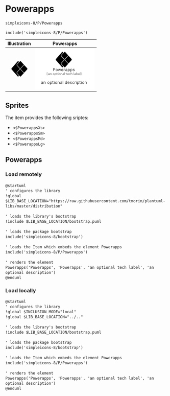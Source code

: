 # Powerapps


```text
simpleicons-8/P/Powerapps
```

```text
include('simpleicons-8/P/Powerapps')
```



| Illustration | Powerapps |
| :---: | :---: |
| ![illustration for Illustration](../../simpleicons-8/P/Powerapps.png) | ![illustration for Powerapps](../../simpleicons-8/P/Powerapps.Local.png) |



## Sprites
The item provides the following sriptes:

- `<$PowerappsXs>`
- `<$PowerappsSm>`
- `<$PowerappsMd>`
- `<$PowerappsLg>`





## Powerapps

### Load remotely
```plantuml
@startuml
' configures the library
!global $LIB_BASE_LOCATION="https://raw.githubusercontent.com/tmorin/plantuml-libs/master/distribution"

' loads the library's bootstrap
!include $LIB_BASE_LOCATION/bootstrap.puml

' loads the package bootstrap
include('simpleicons-8/bootstrap')

' loads the Item which embeds the element Powerapps
include('simpleicons-8/P/Powerapps')

' renders the element
Powerapps('Powerapps', 'Powerapps', 'an optional tech label', 'an optional description')
@enduml
```

### Load locally
```plantuml
@startuml
' configures the library
!global $INCLUSION_MODE="local"
!global $LIB_BASE_LOCATION="../.."

' loads the library's bootstrap
!include $LIB_BASE_LOCATION/bootstrap.puml

' loads the package bootstrap
include('simpleicons-8/bootstrap')

' loads the Item which embeds the element Powerapps
include('simpleicons-8/P/Powerapps')

' renders the element
Powerapps('Powerapps', 'Powerapps', 'an optional tech label', 'an optional description')
@enduml
```

